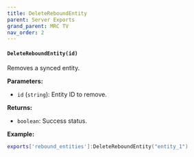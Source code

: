 ```yaml
--- 
title: DeleteReboundEntity 
parent: Server Exports 
grand_parent: MRC TV 
nav_order: 2
--- 
```

#### `DeleteReboundEntity(id)`
Removes a synced entity.

**Parameters:**
- `id` (`string`): Entity ID to remove.

**Returns:**
- `boolean`: Success status.

**Example:**
```lua
exports['rebound_entities']:DeleteReboundEntity("entity_1")
```
